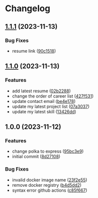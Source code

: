 # Changelog

## [1.1.1](https://github.com/bramanda48/portofolio/compare/v1.1.0...v1.1.1) (2023-11-13)


### Bug Fixes

* resume link ([90c1518](https://github.com/bramanda48/portofolio/commit/90c151816d9131da4f579185755da54c77f720fe))

## [1.1.0](https://github.com/bramanda48/portofolio/compare/v1.0.0...v1.1.0) (2023-11-13)


### Features

* add latest resume ([02b2288](https://github.com/bramanda48/portofolio/commit/02b22880eb85a5bf94620529f87d1ebb7904967a))
* change the order of career list ([427f531](https://github.com/bramanda48/portofolio/commit/427f5319cacf0549c5798a0d45b5943b8f2167a7))
* update contact email ([be4e178](https://github.com/bramanda48/portofolio/commit/be4e1787a81b8005ee6fc2fa1d19017504b7d652))
* update my latest project list ([07a3037](https://github.com/bramanda48/portofolio/commit/07a30373389584b361809d76354ffcdc90fd82bc))
* update my latest skill ([13426dd](https://github.com/bramanda48/portofolio/commit/13426dd2a4cb00e145581aa161601e852cd5c6c5))

## 1.0.0 (2023-11-12)


### Features

* change polka to express ([95bc3e9](https://github.com/bramanda48/portofolio/commit/95bc3e97d7fc09dd4e4b63e6eac90e6077da096d))
* initial commit ([8d27108](https://github.com/bramanda48/portofolio/commit/8d27108ffbfa9d067a75c88b47bbcd65a2c82094))


### Bug Fixes

* invalid docker image name ([23f2e55](https://github.com/bramanda48/portofolio/commit/23f2e55fd77c297ad27d840ebe342676162c2083))
* remove docker registry ([b4d5dd2](https://github.com/bramanda48/portofolio/commit/b4d5dd2d3d42dcf2a725288b7138b21877cd4cd1))
* syntax error github actions ([c85f667](https://github.com/bramanda48/portofolio/commit/c85f667f4d9f14f2e37119d3e7c03fbc297fa8e1))
